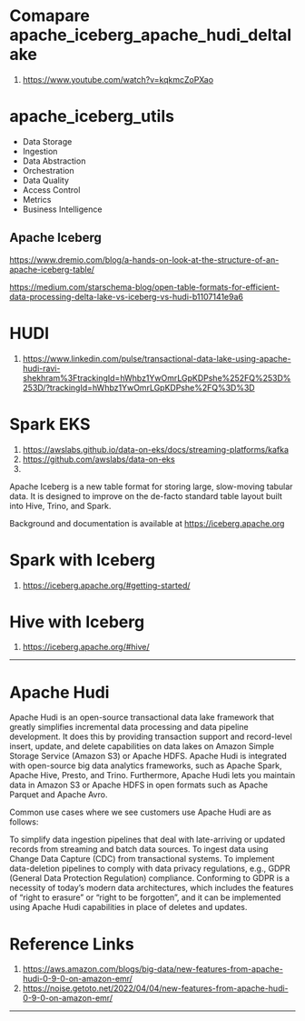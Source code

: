 # Comapare apache_iceberg_apache_hudi_deltalake
1. https://www.youtube.com/watch?v=kqkmcZoPXao

# apache_iceberg_utils

- Data Storage
- Ingestion
- Data Abstraction
- Orchestration
- Data Quality
- Access Control
- Metrics
- Business Intelligence


## Apache Iceberg


https://www.dremio.com/blog/a-hands-on-look-at-the-structure-of-an-apache-iceberg-table/

https://medium.com/starschema-blog/open-table-formats-for-efficient-data-processing-delta-lake-vs-iceberg-vs-hudi-b1107141e9a6



# HUDI
1. https://www.linkedin.com/pulse/transactional-data-lake-using-apache-hudi-ravi-shekhram%3FtrackingId=hWhbz1YwOmrLGpKDPshe%252FQ%253D%253D/?trackingId=hWhbz1YwOmrLGpKDPshe%2FQ%3D%3D




# Spark EKS
1. https://awslabs.github.io/data-on-eks/docs/streaming-platforms/kafka
2. https://github.com/awslabs/data-on-eks
3. 


Apache Iceberg is a new table format for storing large, slow-moving tabular data. It is designed to improve on the de-facto standard table layout built into Hive, Trino, and Spark.

Background and documentation is available at https://iceberg.apache.org


# Spark with Iceberg
1. https://iceberg.apache.org/#getting-started/


# Hive with Iceberg
1. https://iceberg.apache.org/#hive/

----------------------
# Apache Hudi

Apache Hudi is an open-source transactional data lake framework that greatly simplifies incremental data processing and data pipeline development. It does this by providing transaction support and record-level insert, update, and delete capabilities on data lakes on Amazon Simple Storage Service (Amazon S3) or Apache HDFS. Apache Hudi is integrated with open-source big data analytics frameworks, such as Apache Spark, Apache Hive, Presto, and Trino. Furthermore, Apache Hudi lets you maintain data in Amazon S3 or Apache HDFS in open formats such as Apache Parquet and Apache Avro.

Common use cases where we see customers use Apache Hudi are as follows:

To simplify data ingestion pipelines that deal with late-arriving or updated records from streaming and batch data sources.
To ingest data using Change Data Capture (CDC) from transactional systems.
To implement data-deletion pipelines to comply with data privacy regulations, e.g., GDPR (General Data Protection Regulation) compliance. Conforming to GDPR is a necessity of today’s modern data architectures, which includes the features of “right to erasure” or “right to be forgotten”, and it can be implemented using Apache Hudi capabilities in place of deletes and updates.

# Reference Links
1. https://aws.amazon.com/blogs/big-data/new-features-from-apache-hudi-0-9-0-on-amazon-emr/
2. https://noise.getoto.net/2022/04/04/new-features-from-apache-hudi-0-9-0-on-amazon-emr/

------------------------------------------------

